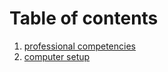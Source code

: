 # Table of contents
1. [professional competencies](professional-competencies.md)
1. [computer setup](computer-setup.md)

